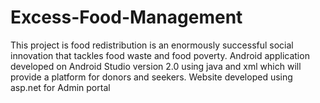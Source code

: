 # Excess-Food-Management
This project is food redistribution is an enormously successful social innovation that tackles food waste and food poverty. Android application developed on Android Studio version 2.0 using java and xml which will provide a platform for donors and seekers. Website developed using asp.net for Admin portal
